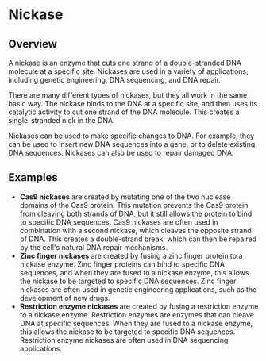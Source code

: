 # Nickase

## Overview

A nickase is an enzyme that cuts one strand of a double-stranded DNA molecule at a specific site. Nickases are used in a variety of applications, including genetic engineering, DNA sequencing, and DNA repair.

There are many different types of nickases, but they all work in the same basic way. The nickase binds to the DNA at a specific site, and then uses its catalytic activity to cut one strand of the DNA molecule. This creates a single-stranded nick in the DNA.

Nickases can be used to make specific changes to DNA. For example, they can be used to insert new DNA sequences into a gene, or to delete existing DNA sequences. Nickases can also be used to repair damaged DNA.

## Examples

-   **Cas9 nickases** are created by mutating one of the two nuclease domains of the Cas9 protein. This mutation prevents the Cas9 protein from cleaving both strands of DNA, but it still allows the protein to bind to specific DNA sequences. Cas9 nickases are often used in combination with a second nickase, which cleaves the opposite strand of DNA. This creates a double-strand break, which can then be repaired by the cell's natural DNA repair mechanisms.
-   **Zinc finger nickases** are created by fusing a zinc finger protein to a nickase enzyme. Zinc finger proteins can bind to specific DNA sequences, and when they are fused to a nickase enzyme, this allows the nickase to be targeted to specific DNA sequences. Zinc finger nickases are often used in genetic engineering applications, such as the development of new drugs.
-   **Restriction enzyme nickases** are created by fusing a restriction enzyme to a nickase enzyme. Restriction enzymes are enzymes that can cleave DNA at specific sequences. When they are fused to a nickase enzyme, this allows the nickase to be targeted to specific DNA sequences. Restriction enzyme nickases are often used in DNA sequencing applications.